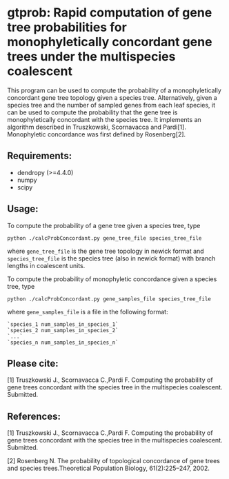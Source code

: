 # gtprob: Rapid computation of gene tree probabilities for monophyletically concordant gene trees under the multispecies coalescent #

This program can be used to compute the probability of a monophyletically concordant gene tree topology given a species tree. Alternatively, given a species tree and the number of sampled genes from each leaf species, it can be used to compute the probability that the gene tree is monophyletically concordant with the species tree. It implements an algorithm described in Truszkowski, Scornavacca and Pardi[1]. Monophyletic concordance was first defined by Rosenberg[2].

## Requirements: ##

- dendropy (>=4.4.0)
- numpy
- scipy

## Usage: ##

To compute the probability of a gene tree given a species tree, type

`python ./calcProbConcordant.py gene_tree_file species_tree_file`

where `gene_tree_file` is the gene tree topology in newick format and `species_tree_file` is the species tree (also in newick format) with branch lengths in coalescent units. 

To compute the probability of monophyletic concordance given a species tree, type

`python ./calcProbConcordant.py gene_samples_file species_tree_file`

where `gene_samples_file` is a file in the following format:

	`species_1 num_samples_in_species_1`
	`species_2 num_samples_in_species_2`
	`...`
	`species_n num_samples_in_species_n`

## Please cite: ##

[1] Truszkowski J., Scornavacca C.,Pardi F. Computing the probability of gene trees concordant with the species tree in the multispecies coalescent. Submitted.

## References: ##

[1] Truszkowski J., Scornavacca C.,Pardi F. Computing the probability of gene trees concordant with the species tree in the multispecies coalescent. Submitted.

[2] Rosenberg N. The probability of topological concordance of gene trees and species trees.Theoretical Population Biology, 61(2):225–247, 2002.


